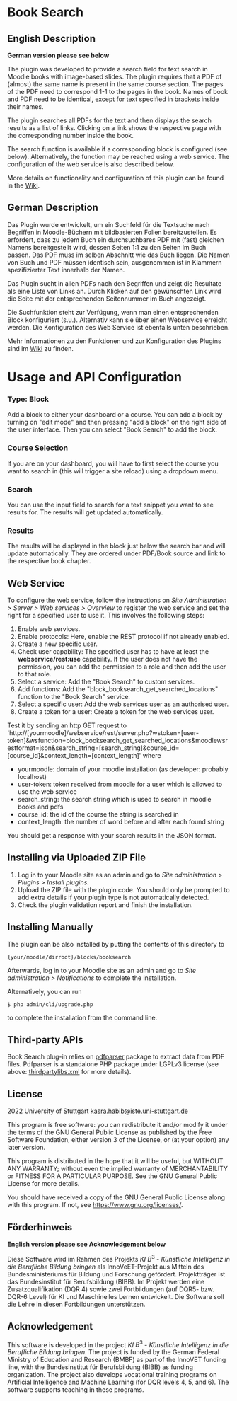 # Book Search #


## English Description

**German version please see below**

The plugin was developed to provide a search field for text search in Moodle books with image-based slides. The plugin requires that a PDF of (almost) the same name is present in the same course section. The pages of the PDF need to correspond 1-1 to the pages in the book. Names of book and PDF need to be identical, except for text specified in brackets inside their names.

The plugin searches all PDFs for the text and then displays the search results as a list of links. Clicking on a link shows the respective page with the corresponding number inside the book.

The search function is available if a corresponding block is configured (see below). Alternatively, the function may be reached using a web service. The configuration of the web service is also described below.

More details on functionality and configuration of this plugin can be found in the [Wiki](https://github.com/SE-Stuttgart/kib3_moodleplugin_booksearch/wiki).

## German Description

Das Plugin wurde entwickelt, um ein Suchfeld für die Textsuche nach Begriffen in Moodle-Büchern mit bildbasierten Folien bereitzustellen. Es erfordert, dass zu jedem Buch ein durchsuchbares PDF mit (fast) gleichen Namens bereitgestellt wird, dessen Seiten 1:1 zu den Seiten im Buch passen. Das PDF muss im selben Abschnitt wie das Buch liegen. Die Namen von Buch und PDF müssen identisch sein, ausgenommen ist in Klammern spezifizierter Text innerhalb der Namen.

Das Plugin sucht in allen PDFs nach den Begriffen und zeigt die Resultate als eine Liste von Links an. Durch Klicken auf den gewünschten Link wird die Seite mit der entsprechenden Seitennummer im Buch angezeigt.

Die Suchfunktion steht zur Verfügung, wenn man einen entsprechenden Block konfiguriert (s.u.). Alternativ kann sie über einen Webservice erreicht werden. Die Konfiguration des Web Service ist ebenfalls unten beschrieben.

Mehr Informationen zu den Funktionen und zur Konfiguration des Plugins sind im [Wiki](https://github.com/SE-Stuttgart/kib3_moodleplugin_booksearch/wiki) zu finden.


# Usage and API Configuration

### Type: Block
Add a block to either your dashboard or a course.
You can add a block by turning on "edit mode" and then pressing "add a block" on the right side of the user interface.
Then you can select "Book Search" to add the block.

### Course Selection
If you are on your dashboard, you will have to first select the course you want to search in (this will trigger a site reload) using a dropdown menu.

### Search
You can use the input field to search for a text snippet you want to see results for. The results will get updated automatically.

### Results
The results will be displayed in the block just below the search bar and will update automatically.
They are ordered under PDF/Book source and link to the respective book chapter.

## Web Service

To configure the web service, follow the instructions on _Site Administration > Server > Web services > Overview_ to register the web service and set the right for a specified user to use it.
This involves the following steps:
1. Enable web services.
2. Enable protocols: Here, enable the REST protocol if not already enabled.
3. Create a new specific user.
4. Check user capability: The specified user has to have at least the __webservice/rest:use__ capability. If the user does not have the permission, you can add the permission to a role and then add the user to that role.
5. Select a service: Add the "Book Search" to custom services.
6. Add functions: Add the "block_booksearch_get_searched_locations" function to the "Book Search" service.
7. Select a specific user: Add the web services user as an authorised user.
8. Create a token for a user: Create a token for the web services user.

Test it by sending an http GET request to
'http://[yourmoodle]/webservice/rest/server.php?wstoken=[user-token]&wsfunction=block_booksearch_get_searched_locations&moodlewsrestformat=json&search_string=[search_string]&course_id=[course_id]&context_length=[context_length]'
where
- yourmoodle: domain of your moodle installation (as developer: probably localhost)
- user-token: token received from moodle for a user which is allowed to use the web service
- search_string: the search string which is used to search in moodle books and pdfs
- course_id: the id of the course the string is searched in
- context_length: the number of word before and after each found string

You should get a response with your search results in the JSON format.


## Installing via Uploaded ZIP File ##

1. Log in to your Moodle site as an admin and go to _Site administration >
   Plugins > Install plugins_.
2. Upload the ZIP file with the plugin code. You should only be prompted to add
   extra details if your plugin type is not automatically detected.
3. Check the plugin validation report and finish the installation.

## Installing Manually ##

The plugin can be also installed by putting the contents of this directory to

    {your/moodle/dirroot}/blocks/booksearch

Afterwards, log in to your Moodle site as an admin and go to _Site administration >
Notifications_ to complete the installation.

Alternatively, you can run

    $ php admin/cli/upgrade.php

to complete the installation from the command line.

## Third-party APIs ##
Book Search plug-in relies on [pdfparser](https://github.com/smalot/pdfparser) package to extract data from PDF files. Pdfparser is a standalone PHP package under LGPLv3 license (see above: [thirdpartylibs.xml](https://github.com/SE-Stuttgart/kib3_moodleplugin_booksearch/blob/main/thirdpartylibs.xml) for more details).

## License ##

2022 University of Stuttgart kasra.habib@iste.uni-stuttgart.de

This program is free software: you can redistribute it and/or modify it under
the terms of the GNU General Public License as published by the Free Software
Foundation, either version 3 of the License, or (at your option) any later
version.

This program is distributed in the hope that it will be useful, but WITHOUT ANY
WARRANTY; without even the implied warranty of MERCHANTABILITY or FITNESS FOR A
PARTICULAR PURPOSE.  See the GNU General Public License for more details.

You should have received a copy of the GNU General Public License along with
this program.  If not, see <https://www.gnu.org/licenses/>.

## Förderhinweis
**English version please see Acknowledgement below**

Diese Software wird im Rahmen des Projekts $KI$ $B^3$ -  *Künstliche Intelligenz in die Berufliche Bildung bringen* als InnoVeET-Projekt aus Mitteln des Bundesministeriums für Bildung und Forschung gefördert. Projektträger ist das Bundesinstitut für Berufsbildung (BIBB). Im Projekt werden eine Zusatzqualifikation (DQR 4) sowie zwei Fortbildungen (auf DQR5- bzw. DQR-6 Level) für KI und Maschinelles Lernen entwickelt. Die Software soll die Lehre in diesen Fortbildungen unterstützen.

## Acknowledgement
This software is developed in the project $KI$ $B^3$ -  *Künstliche Intelligenz in die Berufliche Bildung bringen*. The project is funded by the German Federal Ministry of Education and Research (BMBF) as part of the InnoVET funding line, with the Bundesinstitut für Berufsbildung (BIBB) as funding organization. The project also develops vocational training programs on Artificial Intelligence and Machine Learning (for DQR levels 4, 5, and 6). The software supports teaching in these programs. 

